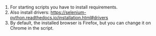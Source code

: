 1. For starting scripts you have to install requirements.
2. Also install drivers: https://selenium-python.readthedocs.io/installation.html#drivers
3. By default, the installed browser is Firefox, but you can change it on Chrome in the script.